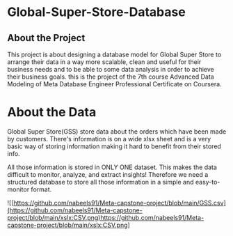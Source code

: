 # Global-Super-Store-Database

## About the Project

This project is about designing a database model for Global Super Store to arrange their data in a way more scalable, clean and useful for their business needs and to be able to some data analysis in order to achieve their business goals. this is the project of the 7th course Advanced Data Modeling of Meta Database Engineer Professional Certificate on Coursera.

# About the Data

Global Super Store(GSS) store data about the orders which have been made by customers. There's information is on a wide xlsx sheet and is a very basic way of storing information making it hard to benefit from their stored info. 

All those information is stored in ONLY ONE dataset. This makes the data difficult to monitor, analyze, and extract insights! Therefore we need a structured database to store all those information in a simple and easy-to-monitor format.

![[https://github.com/nabeels91/Meta-capstone-project/blob/main/GSS.csv](https://github.com/nabeels91/Meta-capstone-project/blob/main/xslx:CSV.png)https://github.com/nabeels91/Meta-capstone-project/blob/main/xslx:CSV.png]

